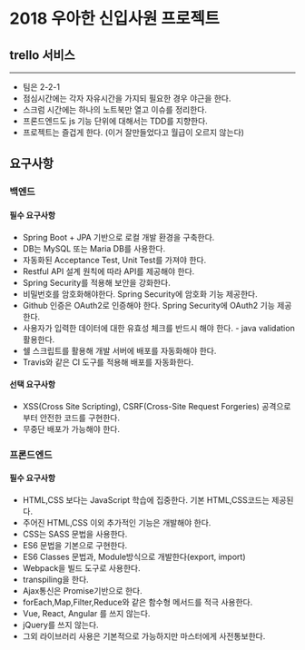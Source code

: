 # 2018 우아한 신입사원 프로젝트
## trello 서비스
---
- 팀은 2-2-1
- 점심시간에는 각자 자유시간을 가지되 필요한 경우 야근을 한다.
- 스크럼 시간에는 하나의 노트북만 열고 이슈를 정리한다.
- 프론드엔드도 js 기능 단위에 대해서는 TDD를 지향한다.
- 프로젝트는 즐겁게 한다. (이거 잘만들었다고 월급이 오르지 않는다)

## 요구사항
### 백엔드
#### 필수 요구사항
- Spring Boot + JPA 기반으로 로컬 개발 환경을 구축한다.
- DB는 MySQL 또는 Maria DB를 사용한다.
- 자동화된 Acceptance Test, Unit Test를 가져야 한다.
- Restful API 설계 원칙에 따라 API를 제공해야 한다.
- Spring Security를 적용해 보안을 강화한다.
- 비밀번호를 암호화해야한다. Spring Security에 암호화 기능 제공한다.
- Github 인증은 OAuth2로 인증해야 한다. Spring Security에 OAuth2 기능 제공한다.
- 사용자가 입력한 데이터에 대한 유효성 체크를 반드시 해야 한다. - java validation 활용한다.
- 쉘 스크립트를 활용해 개발 서버에 배포를 자동화해야 한다.
- Travis와 같은 CI 도구를 적용해 배포를 자동화한다.
#### 선택 요구사항
- XSS(Cross Site Scripting), CSRF(Cross-Site Request Forgeries) 공격으로부터 안전한 코드를 구현한다.
- 무중단 배포가 가능해야 한다.

### 프론드엔드
#### 필수 요구사항
- HTML,CSS 보다는 JavaScript 학습에 집중한다. 기본 HTML,CSS코드는 제공된다.
- 주어진 HTML,CSS 이외 추가적인 기능은 개발해야 한다.
- CSS는 SASS 문법을 사용한다.
- ES6 문법을 기본으로 구현한다.
- ES6 Classes 문법과, Module방식으로 개발한다(export, import)
- Webpack을 빌드 도구로 사용한다.
- transpiling을 한다.
- Ajax통신은 Promise기반으로 한다.
- forEach,Map,Filter,Reduce와 같은 함수형 메서드를 적극 사용한다.
- Vue, React, Angular 를 쓰지 않는다.
- jQuery를 쓰지 않는다.
- 그외 라이브러리 사용은 기본적으로 가능하지만 마스터에게 사전통보한다.
